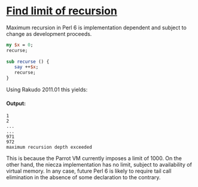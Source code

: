 [1]: http://rosettacode.org/wiki/Find_limit_of_recursion

# [Find limit of recursion][1]

Maximum recursion in Perl 6 is implementation dependent and subject to change as development proceeds.

```perl
my $x = 0;
recurse;
 
sub recurse () {
   say ++$x;
   recurse;
}
```


Using Rakudo 2011.01 this yields:


#### Output:
```
1
2
...
...
971
972
maximum recursion depth exceeded
```


This is because the Parrot VM currently imposes a limit of 1000. On the other hand, the niecza implementation has no limit, subject to availability of virtual memory. In any case, future Perl&#160;6 is likely to require tail call elimination in the absence of some declaration to the contrary.